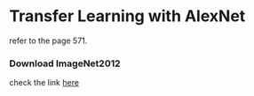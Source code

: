 # Transfer Learning with AlexNet 

refer to the page 571. 



### Download ImageNet2012 

check the link [here](https://github.com/DoranLyong/ImageNet2012-download)

